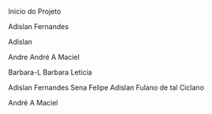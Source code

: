 Inicio do Projeto 

Adislan Fernandes


 Adislan

 Andre
André A Maciel


Barbara-L
Barbara Leticia

Adislan Fernandes Sena
Felipe
 Adislan
Fulano de tal
Ciclano


André A Maciel

